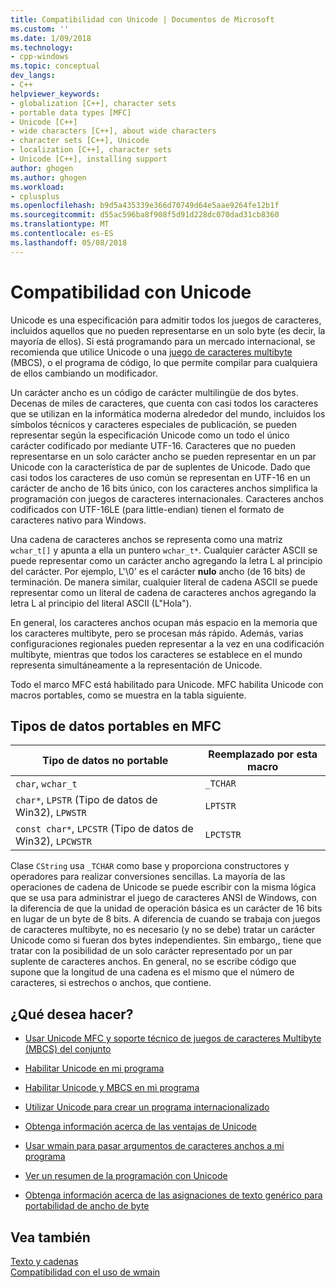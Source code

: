 ```yaml
---
title: Compatibilidad con Unicode | Documentos de Microsoft
ms.custom: ''
ms.date: 1/09/2018
ms.technology:
- cpp-windows
ms.topic: conceptual
dev_langs:
- C++
helpviewer_keywords:
- globalization [C++], character sets
- portable data types [MFC]
- Unicode [C++]
- wide characters [C++], about wide characters
- character sets [C++], Unicode
- localization [C++], character sets
- Unicode [C++], installing support
author: ghogen
ms.author: ghogen
ms.workload:
- cplusplus
ms.openlocfilehash: b9d5a435339e366d70749d64e5aae9264fe12b1f
ms.sourcegitcommit: d55ac596ba8f908f5d91d228dc070dad31cb8360
ms.translationtype: MT
ms.contentlocale: es-ES
ms.lasthandoff: 05/08/2018
---
```

# <a name="support-for-unicode"></a>Compatibilidad con Unicode

Unicode es una especificación para admitir todos los juegos de caracteres, incluidos aquellos que no pueden representarse en un solo byte (es decir, la mayoría de ellos). Si está programando para un mercado internacional, se recomienda que utilice Unicode o una [juego de caracteres multibyte](../text/support-for-multibyte-character-sets-mbcss.md) (MBCS), o el programa de código, lo que permite compilar para cualquiera de ellos cambiando un modificador.

Un carácter ancho es un código de carácter multilingüe de dos bytes. Decenas de miles de caracteres, que cuenta con casi todos los caracteres que se utilizan en la informática moderna alrededor del mundo, incluidos los símbolos técnicos y caracteres especiales de publicación, se pueden representar según la especificación Unicode como un todo el único carácter codificado por mediante UTF-16. Caracteres que no pueden representarse en un solo carácter ancho se pueden representar en un par Unicode con la característica de par de suplentes de Unicode. Dado que casi todos los caracteres de uso común se representan en UTF-16 en un carácter de ancho de 16 bits único, con los caracteres anchos simplifica la programación con juegos de caracteres internacionales. Caracteres anchos codificados con UTF-16LE (para little-endian) tienen el formato de caracteres nativo para Windows.

Una cadena de caracteres anchos se representa como una matriz `wchar_t[]` y apunta a ella un puntero `wchar_t*`. Cualquier carácter ASCII se puede representar como un carácter ancho agregando la letra L al principio del carácter. Por ejemplo, L'\0' es el carácter **nulo** ancho (de 16 bits) de terminación. De manera similar, cualquier literal de cadena ASCII se puede representar como un literal de cadena de caracteres anchos agregando la letra L al principio del literal ASCII (L"Hola").

En general, los caracteres anchos ocupan más espacio en la memoria que los caracteres multibyte, pero se procesan más rápido. Además, varias configuraciones regionales pueden representar a la vez en una codificación multibyte, mientras que todos los caracteres se establece en el mundo representa simultáneamente a la representación de Unicode.

Todo el marco MFC está habilitado para Unicode. MFC habilita Unicode con macros portables, como se muestra en la tabla siguiente.

## <a name="portable-data-types-in-mfc"></a>Tipos de datos portables en MFC

|Tipo de datos no portable|Reemplazado por esta macro|
|-----------------------------|----------------------------|
|`char`, `wchar_t`|`_TCHAR`|
|`char*`, `LPSTR` (Tipo de datos de Win32), `LPWSTR`|`LPTSTR`|
|`const char*`, `LPCSTR` (Tipo de datos de Win32), `LPCWSTR`|`LPCTSTR`|

Clase `CString` usa `_TCHAR` como base y proporciona constructores y operadores para realizar conversiones sencillas. La mayoría de las operaciones de cadena de Unicode se puede escribir con la misma lógica que se usa para administrar el juego de caracteres ANSI de Windows, con la diferencia de que la unidad de operación básica es un carácter de 16 bits en lugar de un byte de 8 bits. A diferencia de cuando se trabaja con juegos de caracteres multibyte, no es necesario (y no se debe) tratar un carácter Unicode como si fueran dos bytes independientes. Sin embargo,, tiene que tratar con la posibilidad de un solo carácter representado por un par suplente de caracteres anchos. En general, no se escribe código que supone que la longitud de una cadena es el mismo que el número de caracteres, si estrechos o anchos, que contiene.

## <a name="what-do-you-want-to-do"></a>¿Qué desea hacer?

- [Usar Unicode MFC y soporte técnico de juegos de caracteres Multibyte (MBCS) del conjunto](../atl-mfc-shared/unicode-and-multibyte-character-set-mbcs-support.md)

- [Habilitar Unicode en mi programa](../text/international-enabling.md)

- [Habilitar Unicode y MBCS en mi programa](../text/internationalization-strategies.md)

- [Utilizar Unicode para crear un programa internacionalizado](../text/unicode-programming-summary.md)

- [Obtenga información acerca de las ventajas de Unicode](../text/benefits-of-character-set-portability.md)

- [Usar wmain para pasar argumentos de caracteres anchos a mi programa](../text/support-for-using-wmain.md)

- [Ver un resumen de la programación con Unicode](../text/unicode-programming-summary.md)

- [Obtenga información acerca de las asignaciones de texto genérico para portabilidad de ancho de byte](../text/generic-text-mappings-in-tchar-h.md)

## <a name="see-also"></a>Vea también

[Texto y cadenas](../text/text-and-strings-in-visual-cpp.md)  
[Compatibilidad con el uso de wmain](../text/support-for-using-wmain.md)  
